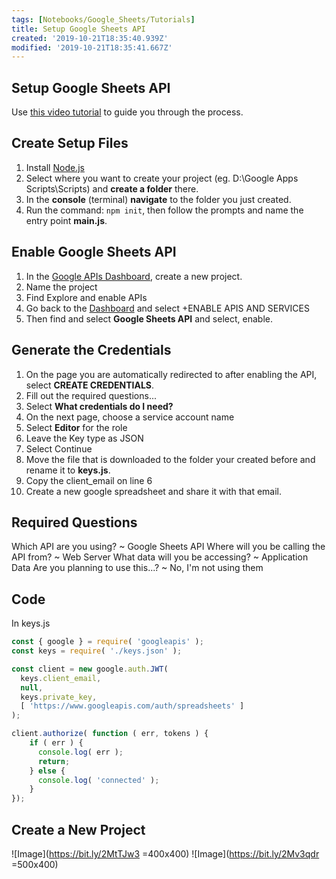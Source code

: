 ```yaml
---
tags: [Notebooks/Google_Sheets/Tutorials]
title: Setup Google Sheets API
created: '2019-10-21T18:35:40.939Z'
modified: '2019-10-21T18:35:41.667Z'
---
```


## Setup Google Sheets API

Use [this video tutorial](https://www.youtube.com/watch?v=MiPpQzW_ya0&t=472s) to guide you through the process.

## Create Setup Files

1) Install [Node.js](https://nodejs.org/en/)
2) Select where you want to create your project (eg. D:\Google Apps Scripts\Scripts) and **create a folder** there.
3) In the **console** (terminal) **navigate** to the folder you just created.
4) Run the command: `npm init`, then follow the prompts and name the entry point **main.js**.

## Enable Google Sheets API

1) In the [Google APIs Dashboard](https://console.developers.google.com/apis/dashboard), create a new project.
2) Name the project
3) Find Explore and enable APIs
4) Go back to the [Dashboard](https://console.developers.google.com/apis/dashboard) and select +ENABLE APIS AND SERVICES
5) Then find and select **Google Sheets API** and select, enable.

## Generate the Credentials

1) On the page you are automatically redirected to after enabling the API, select **CREATE CREDENTIALS**.
2) Fill out the required questions...
3) Select **What credentials do I need?**
4) On the next page, choose a service account name
5) Select **Editor** for the role
6) Leave the Key type as JSON
7) Select Continue
8) Move the file that is downloaded to the folder your created before and rename it to **keys.js**.
9) Copy the client_email on line 6
10) Create a new google spreadsheet and share it with that email.

## Required Questions

Which API are you using?
~ Google Sheets API
Where will you be calling the API from?
~ Web Server
What data will you be accessing?
~ Application Data
Are you planning to use this...?
~ No, I'm not using them

## Code

In keys.js

``` js
const { google } = require( 'googleapis' );
const keys = require( './keys.json' );

const client = new google.auth.JWT(
  keys.client_email,
  null,
  keys.private_key,
  [ 'https://www.googleapis.com/auth/spreadsheets' ]
);

client.authorize( function ( err, tokens ) {
    if ( err ) {
      console.log( err );
      return;
    } else {
      console.log( 'connected' );
    }
});

```

## Create a New Project

![Image](<https://bit.ly/2MtTJw3> =400x400) ![Image](<https://bit.ly/2Mv3qdr> =500x400)
